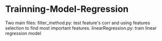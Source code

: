# Trainning-Model-Regression
Two main files:
filter_method.py: test feature's corr and using features selection to find most important features.
linearRegression.py: train linear regression model